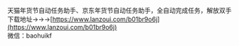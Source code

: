 天猫年货节自动任务助手、京东年货节自动任务助手，全自动完成任务，解放双手  
下载地址→→→[https://www.lanzoui.com/b01br9o6j](https://www.lanzoui.com/b01br9o6j)  
微信：baohuikf  
 
